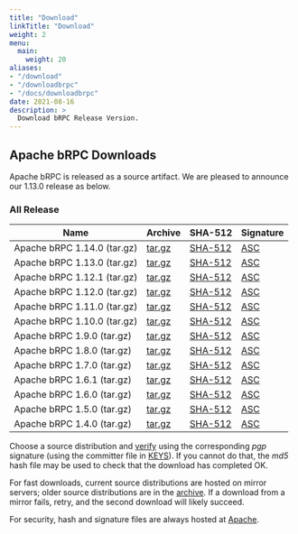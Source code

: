 ```yaml
---
title: "Download"
linkTitle: "Download"
weight: 2
menu:
  main:
    weight: 20
aliases:
- "/download"
- "/downloadbrpc"
- "/docs/downloadbrpc"
date: 2021-08-16
description: >
  Download bRPC Release Version.
---
```

<!--
{% comment %}
Licensed to the Apache Software Foundation (ASF) under one or more
contributor license agreements.  See the NOTICE file distributed with
this work for additional information regarding copyright ownership.
The ASF licenses this file to you under the Apache License, Version 2.0
(the "License"); you may not use this file except in compliance with
the License.  You may obtain a copy of the License at

http://www.apache.org/licenses/LICENSE-2.0

Unless required by applicable law or agreed to in writing, software
distributed under the License is distributed on an "AS IS" BASIS,
WITHOUT WARRANTIES OR CONDITIONS OF ANY KIND, either express or implied.
See the License for the specific language governing permissions and
limitations under the License.
{% endcomment %}
-->
## Apache bRPC Downloads

Apache bRPC is released as a source artifact.
We are pleased to announce our 1.13.0 release as below.


### All Release
<!--when pass vote, we can change it back to Release Artifacts
-->
<table class="table table-hover sortable">
    <thead>
        <tr>
            <th><b>Name</b></th>
            <th><b>Archive</b></th>
            <th><b>SHA-512</b></th>
            <th><b>Signature</b></th>
        </tr>
    </thead>
    <tbody>
	<tr>
            <td>Apache bRPC 1.14.0 (tar.gz)</td>
            <td><a href="https://dlcdn.apache.org/brpc/1.14.0/apache-brpc-1.14.0-src.tar.gz">tar.gz</a></td>
            <td><a href="https://downloads.apache.org/brpc/1.14.0/apache-brpc-1.14.0-src.tar.gz.sha512">SHA-512</a></td>
            <td><a href="https://downloads.apache.org/brpc/1.14.0/apache-brpc-1.14.0-src.tar.gz.asc">ASC</a></td>
        </tr>
	<tr>
            <td>Apache bRPC 1.13.0 (tar.gz)</td>
            <td><a href="https://dlcdn.apache.org/brpc/1.13.0/apache-brpc-1.13.0-src.tar.gz">tar.gz</a></td>
            <td><a href="https://downloads.apache.org/brpc/1.13.0/apache-brpc-1.13.0-src.tar.gz.sha512">SHA-512</a></td>
            <td><a href="https://downloads.apache.org/brpc/1.13.0/apache-brpc-1.13.0-src.tar.gz.asc">ASC</a></td>
        </tr>
        <tr>
            <td>Apache bRPC 1.12.1 (tar.gz)</td>
            <td><a href="https://dlcdn.apache.org/brpc/1.12.1/apache-brpc-1.12.1-src.tar.gz">tar.gz</a></td>
            <td><a href="https://downloads.apache.org/brpc/1.12.1/apache-brpc-1.12.1-src.tar.gz.sha512">SHA-512</a></td>
            <td><a href="https://downloads.apache.org/brpc/1.12.1/apache-brpc-1.12.1-src.tar.gz.asc">ASC</a></td>
        </tr>
        <tr>
            <td>Apache bRPC 1.12.0 (tar.gz)</td>
            <td><a href="https://dlcdn.apache.org/brpc/1.12.0/apache-brpc-1.12.0-src.tar.gz">tar.gz</a></td>
            <td><a href="https://downloads.apache.org/brpc/1.12.0/apache-brpc-1.12.0-src.tar.gz.sha512">SHA-512</a></td>
            <td><a href="https://downloads.apache.org/brpc/1.12.0/apache-brpc-1.12.0-src.tar.gz.asc">ASC</a></td>
        </tr>
        <tr>
            <td>Apache bRPC 1.11.0 (tar.gz)</td>
            <td><a href="https://dlcdn.apache.org/brpc/1.11.0/apache-brpc-1.11.0-src.tar.gz">tar.gz</a></td>
            <td><a href="https://downloads.apache.org/brpc/1.11.0/apache-brpc-1.11.0-src.tar.gz.sha512">SHA-512</a></td>
            <td><a href="https://downloads.apache.org/brpc/1.11.0/apache-brpc-1.11.0-src.tar.gz.asc">ASC</a></td>
        </tr>
        <tr>
            <td>Apache bRPC 1.10.0 (tar.gz)</td>
            <td><a href="https://dlcdn.apache.org/brpc/1.10.0/apache-brpc-1.10.0-src.tar.gz">tar.gz</a></td>
            <td><a href="https://downloads.apache.org/brpc/1.10.0/apache-brpc-1.10.0-src.tar.gz.sha512">SHA-512</a></td>
            <td><a href="https://downloads.apache.org/brpc/1.10.0/apache-brpc-1.10.0-src.tar.gz.asc">ASC</a></td>
        </tr>
        <tr>
            <td>Apache bRPC 1.9.0 (tar.gz)</td>
            <td><a href="https://dlcdn.apache.org/brpc/1.9.0/apache-brpc-1.9.0-src.tar.gz">tar.gz</a></td>
            <td><a href="https://downloads.apache.org/brpc/1.9.0/apache-brpc-1.9.0-src.tar.gz.sha512">SHA-512</a></td>
            <td><a href="https://downloads.apache.org/brpc/1.9.0/apache-brpc-1.9.0-src.tar.gz.asc">ASC</a></td>
        </tr>
        <tr>
            <td>Apache bRPC 1.8.0 (tar.gz)</td>
            <td><a href="https://dlcdn.apache.org/brpc/1.8.0/apache-brpc-1.8.0-src.tar.gz">tar.gz</a></td>
            <td><a href="https://downloads.apache.org/brpc/1.8.0/apache-brpc-1.8.0-src.tar.gz.sha512">SHA-512</a></td>
            <td><a href="https://downloads.apache.org/brpc/1.8.0/apache-brpc-1.8.0-src.tar.gz.asc">ASC</a></td>
        </tr>
        <tr>
            <td>Apache bRPC 1.7.0 (tar.gz)</td>
            <td><a href="https://dlcdn.apache.org/brpc/1.7.0/apache-brpc-1.7.0-src.tar.gz">tar.gz</a></td>
            <td><a href="https://downloads.apache.org/brpc/1.7.0/apache-brpc-1.7.0-src.tar.gz.sha512">SHA-512</a></td>
            <td><a href="https://downloads.apache.org/brpc/1.7.0/apache-brpc-1.7.0-src.tar.gz.asc">ASC</a></td>
        </tr>
        <tr>
            <td>Apache bRPC 1.6.1 (tar.gz)</td>
            <td><a href="https://dlcdn.apache.org/brpc/1.6.1/apache-brpc-1.6.1-src.tar.gz">tar.gz</a></td>
            <td><a href="https://downloads.apache.org/brpc/1.6.1/apache-brpc-1.6.1-src.tar.gz.sha512">SHA-512</a></td>
            <td><a href="https://downloads.apache.org/brpc/1.6.1/apache-brpc-1.6.1-src.tar.gz.asc">ASC</a></td>
        </tr>
        <tr>
            <td>Apache bRPC 1.6.0 (tar.gz)</td>
            <td><a href="https://dlcdn.apache.org/brpc/1.6.0/apache-brpc-1.6.0-src.tar.gz">tar.gz</a></td>
            <td><a href="https://downloads.apache.org/brpc/1.6.0/apache-brpc-1.6.0-src.tar.gz.sha512">SHA-512</a></td>
            <td><a href="https://downloads.apache.org/brpc/1.6.0/apache-brpc-1.6.0-src.tar.gz.asc">ASC</a></td>
        </tr>
        <tr>
            <td>Apache bRPC 1.5.0 (tar.gz)</td>
            <td><a href="https://dlcdn.apache.org/brpc/1.5.0/apache-brpc-1.5.0-src.tar.gz">tar.gz</a></td>
            <td><a href="https://downloads.apache.org/brpc/1.5.0/apache-brpc-1.5.0-src.tar.gz.sha512">SHA-512</a></td>
            <td><a href="https://downloads.apache.org/brpc/1.5.0/apache-brpc-1.5.0-src.tar.gz.asc">ASC</a></td>
        </tr>
        <tr>
            <td>Apache bRPC 1.4.0 (tar.gz)</td>
            <td><a href="https://dlcdn.apache.org/brpc/1.4.0/apache-brpc-1.4.0-src.tar.gz">tar.gz</a></td>
            <td><a href="https://downloads.apache.org/brpc/1.4.0/apache-brpc-1.4.0-src.tar.gz.sha512">SHA-512</a></td>
            <td><a href="https://downloads.apache.org/brpc/1.4.0/apache-brpc-1.4.0-src.tar.gz.asc">ASC</a></td>
        </tr>
        <!--tr>
            <td>Release Notes</td>
            <td><a href="/releases/spark/{{ site.data.project.latest_release }}/release-notes">{{ site.data.project.latest_release }}</a></td>
            <td></td>
            <td></td>
            <td></td>
        </tr-->
    </tbody>
</table>

Choose a source distribution and [verify](https://www.apache.org/dyn/closer.cgi#verify)
using the corresponding *pgp* signature (using the committer file in
[KEYS](https://downloads.apache.org/brpc/KEYS)).
If you cannot do that, the *md5* hash file may be used to check that the
download has completed OK.

For fast downloads, current source distributions are hosted on mirror servers;
older source distributions are in the
[archive](https://archive.apache.org/dist/incubator/brpc/).
If a download from a mirror fails, retry, and the second download will likely
succeed.

For security, hash and signature files are always hosted at
[Apache](https://www.apache.org).
